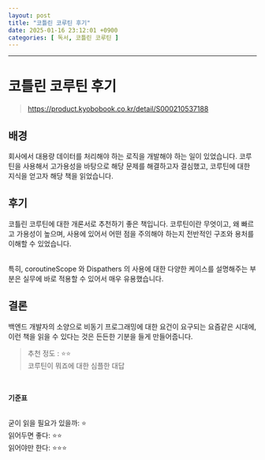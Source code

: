 ```yaml
---
layout: post
title: "코틀린 코루틴 후기"
date: 2025-01-16 23:12:01 +0900
categories: [ 독서, 코틀린 코루틴 ]
---
```


---

# 코틀린 코루틴 후기

> https://product.kyobobook.co.kr/detail/S000210537188

## 배경

회사에서 대용량 데이터를 처리해야 하는 로직을 개발해야 하는 일이 있었습니다. 코루틴을 사용해서 고가용성을 바탕으로 해당 문제를 해결하고자 결심했고, 코루틴에 대한 지식을 얻고자 해당 책을 읽었습니다.

## 후기

코틀린 코루틴에 대한 개론서로 추천하기 좋은 책입니다. 코루틴이란 무엇이고, 왜 빠르고 가용성이 높으며, 사용에 있어서 어떤 점을 주의해야 하는지 전반적인 구조와 용처를 이해할 수 있었습니다.

<br/> 특히, coroutineScope 와 Dispathers 의 사용에 대한 다양한 케이스를 설명해주는 부분은 실무에 바로 적용할 수 있어서 매우 유용했습니다.

## 결론

백엔드 개발자의 소양으로 비동기 프로그래밍에 대한 요건이 요구되는 요즘같은 시대에, 이런 책을 읽을 수 있다는 것은 든든한 기분을 들게 만들어줍니다.

> 추천 정도 : ⭐⭐
> <br/> 코루틴이 뭐죠에 대한 심플한 대답

<br><span>

**기준표**

<br><span>
굳이 읽을 필요가 있을까: ⭐
<br><span>
읽어두면 좋다: ⭐️⭐️
<br><span>
읽어야만 한다: ⭐️⭐️⭐️
